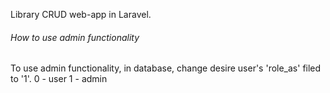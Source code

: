 Library CRUD web-app in Laravel.


###### How to use admin functionality

To use admin functionality, in database, change desire user's 'role_as' filed to '1'.
0 - user
1 - admin
